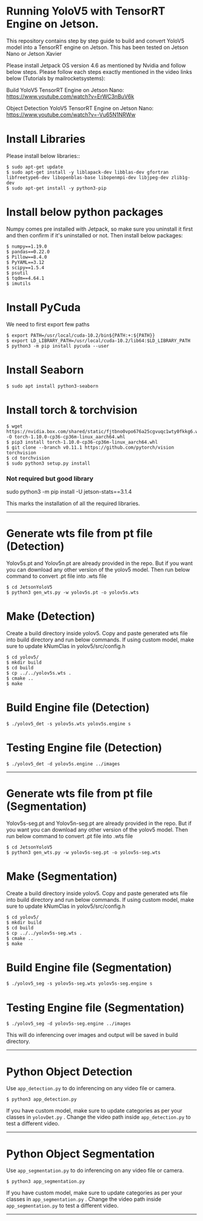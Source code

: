 Running YoloV5 with TensorRT Engine on Jetson.
==========

This repository contains step by step guide to build and convert YoloV5 model into a TensorRT engine on Jetson. This has been tested on Jetson Nano or Jetson Xavier 

Please install Jetpack OS version 4.6 as mentioned by Nvidia and follow below steps. Please follow each steps exactly mentioned in the video links below (Tutorials by mailrocketsystems): 

Build YoloV5 TensorRT Engine on Jetson Nano: https://www.youtube.com/watch?v=ErWC3nBuV6k

Object Detection YoloV5 TensorRT Engine on Jetson Nano: https://www.youtube.com/watch?v=-Vu65N1NRWw


Install Libraries
=============
Please install below libraries::

    $ sudo apt-get update
	$ sudo apt-get install -y liblapack-dev libblas-dev gfortran libfreetype6-dev libopenblas-base libopenmpi-dev libjpeg-dev zlib1g-dev
	$ sudo apt-get install -y python3-pip
	

Install below python packages
=============
Numpy comes pre installed with Jetpack, so make sure you uninstall it first and then confirm if it's uninstalled or not. Then install below packages:

    $ numpy==1.19.0
	$ pandas==0.22.0
	$ Pillow==8.4.0
	$ PyYAML==3.12
	$ scipy==1.5.4
	$ psutil
	$ tqdm==4.64.1
	$ imutils

Install PyCuda
=============
We need to first export few paths

	$ export PATH=/usr/local/cuda-10.2/bin${PATH:+:${PATH}}
	$ export LD_LIBRARY_PATH=/usr/local/cuda-10.2/lib64:$LD_LIBRARY_PATH
	$ python3 -m pip install pycuda --user
	

Install Seaborn
=============

    $ sudo apt install python3-seaborn
	
Install torch & torchvision
=============

	$ wget https://nvidia.box.com/shared/static/fjtbno0vpo676a25cgvuqc1wty0fkkg6.whl -O torch-1.10.0-cp36-cp36m-linux_aarch64.whl
	$ pip3 install torch-1.10.0-cp36-cp36m-linux_aarch64.whl
	$ git clone --branch v0.11.1 https://github.com/pytorch/vision torchvision
	$ cd torchvision
	$ sudo python3 setup.py install 
	
### Not required but good library
sudo python3 -m pip install -U jetson-stats==3.1.4

This marks the installation of all the required libraries.

------------------------------------------------------------------------------------------

Generate wts file from pt file (Detection)
=============
Yolov5s.pt and Yolov5n.pt are already provided in the repo. But if you want you can download any other version of the yolov5 model. Then run below command to convert .pt file into .wts file 

	$ cd JetsonYoloV5
	$ python3 gen_wts.py -w yolov5s.pt -o yolov5s.wts
	
Make (Detection)
=============
Create a build directory inside yolov5. Copy and paste generated wts file into build directory and run below commands. If using custom model, make sure to update kNumClas in yolov5/src/config.h

	$ cd yolov5/
	$ mkdir build
	$ cd build
	$ cp ../../yolov5s.wts .
	$ cmake ..
	$ make 
	
Build Engine file (Detection)
=============

    $ ./yolov5_det -s yolov5s.wts yolov5s.engine s
	

Testing Engine file (Detection)
=============

	$ ./yolov5_det -d yolov5s.engine ../images

------------------------------------------------------------------------------------------

Generate wts file from pt file (Segmentation)
=============
Yolov5s-seg.pt and Yolov5n-seg.pt are already provided in the repo. But if you want you can download any other version of the yolov5 model. Then run below command to convert .pt file into .wts file 

	$ cd JetsonYoloV5
	$ python3 gen_wts.py -w yolov5s-seg.pt -o yolov5s-seg.wts
	
Make (Segmentation)
=============
Create a build directory inside yolov5. Copy and paste generated wts file into build directory and run below commands. If using custom model, make sure to update kNumClas in yolov5/src/config.h

	$ cd yolov5/
	$ mkdir build
	$ cd build
	$ cp ../../yolov5s-seg.wts .
	$ cmake ..
	$ make 
	
Build Engine file (Segmentation)
=============

    $ ./yolov5_seg -s yolov5s-seg.wts yolov5s-seg.engine s
	

Testing Engine file (Segmentation)
=============

	$ ./yolov5_seg -d yolov5s-seg.engine ../images
	
This will do inferencing over images and output will be saved in build directory.

-----------------------------------------------------------------------------------------

Python Object Detection
=============
Use `app_detection.py` to do inferencing on any video file or camera.

	$ python3 app_detection.py

If you have custom model, make sure to update categories as per your classes in `yolovDet.py` .
Change the video path inside `app_detection.py` to test a different video. 

-----------------------------------------------------------------------------------------

Python Object Segmentation
=============
Use `app_segmentation.py` to do inferencing on any video file or camera. 

	$ python3 app_segmentation.py

If you have custom model, make sure to update categories as per your classes in `app_segmentation.py` .
Change the video path inside `app_segmentation.py` to test a different video.  

-----------------------------------------------------------------------------------------

